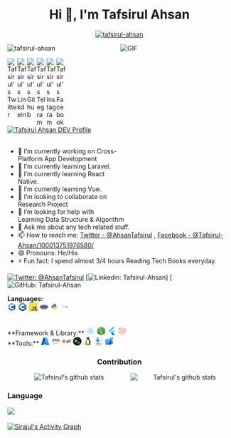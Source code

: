 <h1 align="center">Hi 👋, I'm Tafsirul Ahsan</h1>

<p align="center"> <a href="https://github.com/tafsirul-ahsan/github-profile-trophy"><img src="https://github-profile-trophy.vercel.app/?username=tafsirul-ahsan" alt="tafsirul-ahsan" /></a> </p>

<img align="right" alt="GIF" src="https://github.com/Tafsirul-Ahsan/TafsirulAhsan/blob/main/code.jpg" width="250" height="370" />
<p align="left"> 
  <img src="https://komarev.com/ghpvc/?username=tafsirul-ahsan&label=Views&color=blue&style=plastic" alt="tafsirul-ahsan" /> </p>

<a href="https://twitter.com/tafsirul-ahsan">
  <img align="left" alt="Tafsirul's Twitter" width="22px" src="https://cdn.jsdelivr.net/npm/simple-icons@v3/icons/twitter.svg" />
</a>
<a href="https://www.linkedin.com/in/tafsirul-ahsan/">
  <img align="left" alt="Tafsirul's Linkdein" width="22px" src="https://cdn.jsdelivr.net/npm/simple-icons@v3/icons/linkedin.svg" />
</a>
<a href="https://github.com/tafsirul-ahsan/">
  <img align="left" alt="Tafsirul's Github" width="22px" src="https://cdn.jsdelivr.net/npm/simple-icons@v3/icons/github.svg" />
</a>
<a href="https://t.me/loadingparvez">
  <img align="left" alt="Tafsirul's Telegram" width="22px" src="https://cdn.jsdelivr.net/npm/simple-icons@v3/icons/telegram.svg" />
</a>
<a href="https://www.instagram.com/tafsirul-ahsan/">
  <img align="left" alt="Tafsirul's Instagram" width="22px" src="https://cdn.jsdelivr.net/npm/simple-icons@v3/icons/instagram.svg" />
</a>
<a href="https://www.facebook.com/tafsirul-ahsan">
  <img align="left" alt="Tafsirul's Facebook" width="22px" src="https://cdn.jsdelivr.net/npm/simple-icons@v3/icons/facebook.svg" />
</a>
<a href="https://dev.to/tafsirul-ahsan">
  <img src="https://d2fltix0v2e0sb.cloudfront.net/dev-badge.svg" alt="Tafsirul Ahsan DEV Profile" height="30" width="30">
</a>


<br/>
<br/>

- 🔭 I’m currently working on Cross-Platform App Development
- 🌱 I’m currently learning Laravel.
- 🌱 I’m currently learning React Native.
- 🌱 I’m currently learning Vue.
- 👯 I’m looking to collaborate on Research Project
- 🤔 I’m looking for help with Learning Data Structure & Algorithm
- 💬 Ask me about any tech related stuff.
- 📫 How to reach me: [Twitter - @AhsanTafsirul](https://twitter.com/AhsanTafsirul) , [Facebook - @Tafsirul-Ahsan/100013751976580/](https://www.facebook.com/people/Tafsirul-Ahsan/100013751976580/?ref=bookmarks)
- 😄 Pronouns: He/His
- ⚡ Fun fact: I spend almost 3/4 hours Reading Tech Books everyday.

[![Twitter: @AhsanTafsirul](https://img.shields.io/twitter/follow/ahsantafsirul?style=social)](https://twitter.com/AhsanTafsirul)
[![Linkedin: Tafsirul-Ahsan](https://img.shields.io/badge/tafsirul-ahsan?style=flat-square&logo=Linkedin&logoColor=white&link=https://www.linkedin.com/in/tafsirul-ahsan/)]
[![GitHub: Tafsirul-Ahsan](https://github.com/Tafsirul-Ahsan)

**Languages:**  
<code><img height="20" src="https://raw.githubusercontent.com/github/explore/80688e429a7d4ef2fca1e82350fe8e3517d3494d/topics/c/c.png"></code>
<code><img height="20" src="https://raw.githubusercontent.com/github/explore/80688e429a7d4ef2fca1e82350fe8e3517d3494d/topics/cpp/cpp.png"></code>
<code><img height="20" src="https://raw.githubusercontent.com/github/explore/80688e429a7d4ef2fca1e82350fe8e3517d3494d/topics/javascript/javascript.png"></code>
<code><img height="20" src="https://raw.githubusercontent.com/github/explore/80688e429a7d4ef2fca1e82350fe8e3517d3494d/topics/php/php.png"></code>
<code><img height="20" src="https://raw.githubusercontent.com/github/explore/80688e429a7d4ef2fca1e82350fe8e3517d3494d/topics/python/python.png"></code>
<code><img height="20" src="https://raw.githubusercontent.com/github/explore/80688e429a7d4ef2fca1e82350fe8e3517d3494d/topics/java/java.png"></code>


<br>
**Framework & Library:**
<code><img height="20" src="https://raw.githubusercontent.com/github/explore/80688e429a7d4ef2fca1e82350fe8e3517d3494d/topics/react/react.png"></code>
<code><img height="20" src="https://raw.githubusercontent.com/github/explore/80688e429a7d4ef2fca1e82350fe8e3517d3494d/topics/nodejs/nodejs.png"></code> 
<code><img height="20" src="https://raw.githubusercontent.com/github/explore/80688e429a7d4ef2fca1e82350fe8e3517d3494d/topics/flutter/flutter.png"></code>
<code><img height="20" src="https://raw.githubusercontent.com/github/explore/80688e429a7d4ef2fca1e82350fe8e3517d3494d/topics/laravel/laravel.png"></code>
<br>
**Tools:**
<code><img height="20" src="https://raw.githubusercontent.com/github/explore/80688e429a7d4ef2fca1e82350fe8e3517d3494d/topics/azure/azure.png"></code> 
<code><img height="20" src="https://raw.githubusercontent.com/github/explore/80688e429a7d4ef2fca1e82350fe8e3517d3494d/topics/aws/aws.png"></code>
<code><img height="20" src="https://raw.githubusercontent.com/github/explore/80688e429a7d4ef2fca1e82350fe8e3517d3494d/topics/git/git.png"></code>
<code><img height="20" src="https://raw.githubusercontent.com/github/explore/80688e429a7d4ef2fca1e82350fe8e3517d3494d/topics/terminal/terminal.png"></code>
<code><img height="20" src="https://raw.githubusercontent.com/github/explore/80688e429a7d4ef2fca1e82350fe8e3517d3494d/topics/linux/linux.png"></code>
<code><img height="20" src="https://raw.githubusercontent.com/github/explore/80688e429a7d4ef2fca1e82350fe8e3517d3494d/topics/macos/macos.png"></code>
<code><img height="20" src="https://raw.githubusercontent.com/github/explore/80688e429a7d4ef2fca1e82350fe8e3517d3494d/topics/xcode/xcode.png"></code>
<div align="center">


### Contribution
<div align="center">

<img algin="left" src="https://github-readme-streak-stats.herokuapp.com/?user=tafsirul-ahsan&theme=default" width="45%" alt="Tafsirul's github stats"/>
</a>
<a href="https://github.com/Tafsirul-Ahsan">
 <img align="right" src="https://github-readme-stats.vercel.app/api?username=tafsirul-ahsan&show_icons=true&theme=default&line_height=24" width="45%" alt="Tafsirul's github stats"/>
</a>
<div align="left">

### Language

<a href="https://github.com/Tafsirul-Ahsan">
  <img align="left" src="https://github-readme-stats.vercel.app/api/top-langs/?username=tafsirul-ahsan&theme=default&hide_langs_below=1" />
</a>

<br>


<div align="center">


</div>
  <br/>
   <a href="https://github.com/tafsirul-ahsan
"><img alt="Sirajul's Activity Graph" src="https://activity-graph.herokuapp.com/graph?username=tafsirul-ahsan&custom_title=%20Tafsirul's%20Contribution%20Graph&theme=white" /></a>
  <br/>
